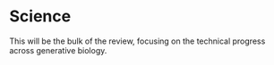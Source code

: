 # Science

This will be the bulk of the review, focusing on the technical progress across generative biology.
